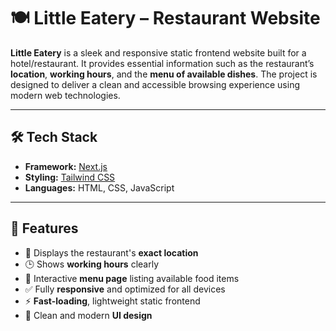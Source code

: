 # 🍽️ Little Eatery – Restaurant Website

**Little Eatery** is a sleek and responsive static frontend website built for a hotel/restaurant. It provides essential information such as the restaurant’s **location**, **working hours**, and the **menu of available dishes**. The project is designed to deliver a clean and accessible browsing experience using modern web technologies.



---

## 🛠️ Tech Stack

- **Framework:** [Next.js](https://nextjs.org/)
- **Styling:** [Tailwind CSS](https://tailwindcss.com/)
- **Languages:** HTML, CSS, JavaScript


---

## 📌 Features

- 📍 Displays the restaurant's **exact location**
- 🕒 Shows **working hours** clearly
- 🍔 Interactive **menu page** listing available food items
- ✅ Fully **responsive** and optimized for all devices
- ⚡ **Fast-loading**, lightweight static frontend
- 🎨 Clean and modern **UI design**




